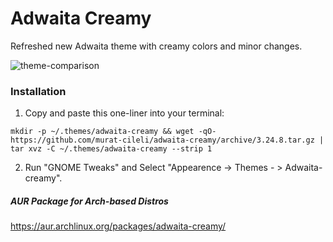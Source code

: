 # Adwaita Creamy
Refreshed new Adwaita theme with creamy colors and minor changes.

![theme-comparison](https://user-images.githubusercontent.com/6532000/56864975-6bd95f80-69d1-11e9-9f85-c6818ddc808a.png)

### Installation

1. Copy and paste this one-liner into your terminal:

`mkdir -p ~/.themes/adwaita-creamy && wget -qO- https://github.com/murat-cileli/adwaita-creamy/archive/3.24.8.tar.gz | tar xvz -C ~/.themes/adwaita-creamy --strip 1`

2. Run "GNOME Tweaks" and Select "Appearence -> Themes - > Adwaita-creamy".

##### AUR Package for Arch-based Distros
https://aur.archlinux.org/packages/adwaita-creamy/

